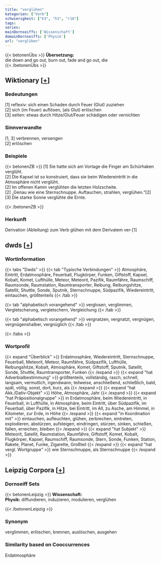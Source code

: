 ```yaml
---
title: "verglühen"
kategorien: ["Verb"]
schwierigkeit: ["k3", "h3", "r16"]
tags:
series:
mainDornseiffs: ['Wissenschaft']
domainDornseiffs: ['Physik']
url: "verglühen"
---
```


{{< betonenÜbs >}}
**Übersetzung:**  
die down and go out, burn out, fade and go out, die  
{{< /betonenÜbs >}}

## Wiktionary [[+](https://de.wiktionary.org/wiki/verglühen)]

### Bedeutungen
[1] reflexiv: sich einen Schaden durch Feuer (Glut) zuziehen  
[2] sich (im Feuer) auflösen, (als Glut) erlöschen  
[3] selten: etwas durch Hitze/Glut/Feuer schädigen oder vernichten  

### Sinnverwandte
[1, 3] verbrennen, versengen  
[2] erlöschen  

### Beispiele
{{< betonenZB >}}
[1] Sie hatte sich am Vortage die Finger am Schürhaken verglüht.  
[2] Die Kapsel ist so konstruiert, dass sie beim Wiedereintritt in die Atmosphäre nicht verglüht.  
[2] Im offenen Kamin verglühten die letzten Holzscheite.  
[2] „Genau wie eine Sternschnuppe. Auftauchen, strahlen, verglühen.“[2]  
[3] Die starke Sonne verglühte die Ernte.  

{{< /betonenZB >}}
### Herkunft
Derivation (Ableitung) zum Verb glühen mit dem Derivatem ver-[1]  



## dwds [[+](https://www.dwds.de/wb/verglühen)]

### Wortinformation
{{< tabs "Dwds" >}}
{{< tab "Typische Verbindungen" >}}
Atmosphäre, Eintritt, Erdatmosphäre, Feuerball, Flugkörper, Funken, Giftstoff, Kapsel, Kobalt, Komet, Lufthülle, Meteor, Meteorit, Pazifik, Raumfähre, Raumschiff, Raumsonde, Raumstation, Raumtransporter, Reibung, Reibungshitze, Satellit, Shuttle, Sonde, Sputnik, Sternschnuppe, Südpazifik, Wiedereintritt, eintauchen, größtenteils
{{< /tab >}}

{{< tab "alphabetisch vorangehend" >}}
verglosen, verglimmen, Vergletscherung, vergletschern, Vergleichung
{{< /tab >}}

{{< tab "alphabetisch vorangehend" >}}
vergnatzen, vergnatzt, vergnügen, vergnügenshalber, vergnüglich
{{< /tab >}}

{{< /tabs >}}

### Wortprofil
{{< expand "Überblick" >}} Erdatmosphäre, Wiedereintritt, Sternschnuppe, Feuerball, Meteorit, Meteor, Raumfähre, Südpazifik, Lufthülle, Reibungshitze, Kobalt, Atmosphäre, Komet, Giftstoff, Sputnik, Satellit, Sonde, Shuttle, Raumtransporter, Funken {{< /expand >}}
{{< expand "hat Adverbialbestimmung" >}} größtenteils, vollständig, rasch, schnell, langsam, vermutlich, irgendwann, teilweise, anschließend, schließlich, bald, spät, völlig, sonst, dort, kurz, als {{< /expand >}}
{{< expand "hat Akk./Dativ-Objekt" >}} Höhe, Atmosphäre, Jahr {{< /expand >}}
{{< expand "hat Präpositionalgruppe" >}} in Erdatmosphäre, beim Wiedereintritt, in Feuerball, in Lufthülle, in Atmosphäre, beim Eintritt, über Südpazifik, im Feuerball, über Pazifik, in Hitze, bei Eintritt, im All, zu Asche, am Himmel, in Kilometer, zur Erde, in Höhe {{< /expand >}}
{{< expand "in Koordination mit" >}} eintauchen, aufleuchten, glühen, zerbrechen, eintreten, explodieren, abstürzen, aufsteigen, eindringen, stürzen, sinken, schießen, fallen, erreichen, bleiben {{< /expand >}}
{{< expand "hat Subjekt" >}} Meteorit, Satellit, Raumstation, Raumfähre, Giftstoff, Komet, Kobalt, Flugkörper, Kapsel, Raumschiff, Raumsonde, Stern, Sonde, Funken, Station, Rakete, Planet, Funke, Zigarette, Großteil {{< /expand >}}
{{< expand "hat vergl. Wortgruppe" >}} wie Sternschnuppe, als Sternschnuppe {{< /expand >}}

## Leipzig Corpora [[+](https://corpora.uni-leipzig.de/en/res?word=verglühen&corpusId=deu_newscrawl-public_2018)]

### Dornseiff Sets
{{< betonenLeipzig >}}
**Wissenschaft:**  
**Physik:** diffundieren, induzieren, modulieren, verglühen  

{{< /betonenLeipzig >}}

### Synonym
verglimmen, erlöschen, brennen, auslöschen, ausgehen


### Similarity based on Cooccurrences
Erdatmosphäre


